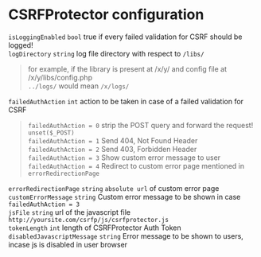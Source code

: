 CSRFProtector configuration
==========================================


`isLoggingEnabled` `bool` true if every failed validation for CSRF should be logged!<br>
`logDirectory` `string` log file directory with respect to `/libs/`<br>
>for example, if the library is present at /x/y/ and config file at /x/y/libs/config.php<br>
> `../logs/` would mean `/x/logs/`

`failedAuthAction` `int` action to be taken in case of a failed validation for CSRF<br> 
> `failedAuthAction = 0` strip the POST query and forward the request! `unset($_POST)`<br>
> `failedAuthAction = 1` Send 404, Not Found Header<br>
> `failedAuthAction = 2` Send 403, Forbidden Header<br>
> `failedAuthAction = 3` Show custom error message to user <br>
> `failedAuthAction = 4` Redirect to custom error page mentioned in `errorRedirectionPage` <br>

`errorRedirectionPage` `string` `absolute url` of custom error page<br>
`customErrorMessage` `string` Custom error message to be shown in case `failedAuthAction = 3`<br>
`jsFile` `string` url of the javascript file `http://yoursite.com/csrfp/js/csrfprotector.js`<br>
`tokenLength` `int` length of CSRFProtector Auth Token<br>
`disabledJavascriptMessage` `string` Error message to be shown to users, incase js is disabled in user browser
